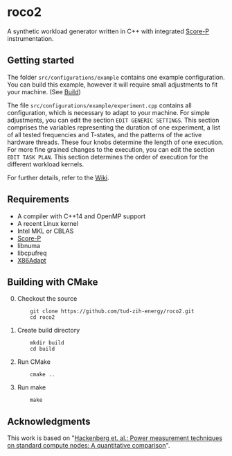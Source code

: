 # roco2
A synthetic workload generator written in C++ with integrated [Score-P](http://www.vi-hps.org/projects/score-p) instrumentation.

## Getting started

The folder ```src/configurations/example``` contains one example configuration.
You can build this example, however it will require small adjustments to fit your machine. (See [Build](#user-content-building-with-cmake]))

The file ```src/configurations/example/experiment.cpp``` contains all configuration,
which is necessary to adapt to your machine. For simple adjustments, you can edit the section ```EDIT GENERIC SETTINGS```. This section comprises the variables representing the duration of one experiment, a list of all tested frequencies and T-states, and the patterns of the active hardware threads. These four knobs determine the length of one execution.
For more fine grained changes to the execution, you can edit the section ```EDIT TASK PLAN```. This section determines the order of execution for the different workload kernels.

For further details, refer to the [Wiki](https://github.com/tud-zih-energy/roco2/wiki).

## Requirements

-   A compiler with C++14 and OpenMP support
-   A recent Linux kernel
-   Intel MKL or CBLAS
-   [Score-P](http://www.vi-hps.org/projects/score-p)
-   libnuma
-   libcpufreq
-   [X86Adapt](https://github.com/tud-zih-energy/x86_adapt)

## Building with CMake

0.  Checkout the source

    ```
        git clone https://github.com/tud-zih-energy/roco2.git
        cd roco2
    ```

1.  Create build directory

    ```
        mkdir build
        cd build
    ```

2.  Run CMake

    ```
        cmake ..
    ```

3.  Run make

    ```
        make
    ```

## Acknowledgments

This work is based on "[Hackenberg et. al.: Power measurement techniques on standard compute nodes: A quantitative comparison](http://ieeexplore.ieee.org/abstract/document/6557170/)".
